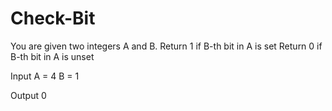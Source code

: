 # Check-Bit
You are given two integers A and B.
Return 1 if B-th bit in A is set
Return 0 if B-th bit in A is unset


Input
A = 4
B = 1

Output
0
